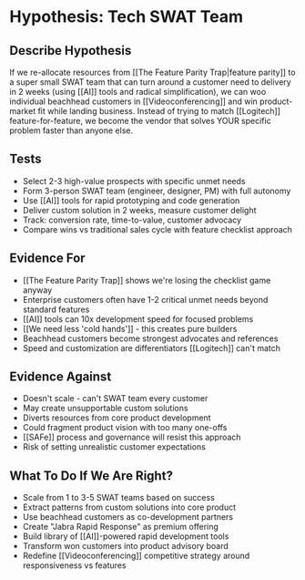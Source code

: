 # Hypothesis: Tech SWAT Team

## Describe Hypothesis
If we re-allocate resources from [[The Feature Parity Trap|feature parity]] to a super small SWAT team that can turn around a customer need to delivery in 2 weeks (using [[AI]] tools and radical simplification), we can woo individual beachhead customers in [[Videoconferencing]] and win product-market fit while landing business. Instead of trying to match [[Logitech]] feature-for-feature, we become the vendor that solves YOUR specific problem faster than anyone else.

## Tests
- Select 2-3 high-value prospects with specific unmet needs
- Form 3-person SWAT team (engineer, designer, PM) with full autonomy
- Use [[AI]] tools for rapid prototyping and code generation
- Deliver custom solution in 2 weeks, measure customer delight
- Track: conversion rate, time-to-value, customer advocacy
- Compare wins vs traditional sales cycle with feature checklist approach

## Evidence For
- [[The Feature Parity Trap]] shows we're losing the checklist game anyway
- Enterprise customers often have 1-2 critical unmet needs beyond standard features
- [[AI]] tools can 10x development speed for focused problems
- [[We need less 'cold hands']] - this creates pure builders
- Beachhead customers become strongest advocates and references
- Speed and customization are differentiators [[Logitech]] can't match

## Evidence Against
- Doesn't scale - can't SWAT team every customer
- May create unsupportable custom solutions
- Diverts resources from core product development
- Could fragment product vision with too many one-offs
- [[SAFe]] process and governance will resist this approach
- Risk of setting unrealistic customer expectations

## What To Do If We Are Right?
- Scale from 1 to 3-5 SWAT teams based on success
- Extract patterns from custom solutions into core product
- Use beachhead customers as co-development partners
- Create "Jabra Rapid Response" as premium offering
- Build library of [[AI]]-powered rapid development tools
- Transform won customers into product advisory board
- Redefine [[Videoconferencing]] competitive strategy around responsiveness vs features